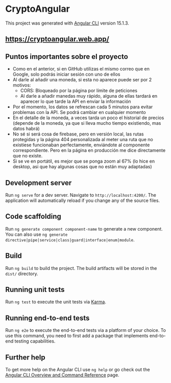 # CryptoAngular

This project was generated with [Angular CLI](https://github.com/angular/angular-cli) version 15.1.3.

## https://cryptoangular.web.app/

## Puntos importantes sobre el proyecto

<ul>
  <li>Como en el anterior, si en GitHub utilizas el mismo correo que en Google, solo podrás iniciar sesión con uno de ellos</li>
  <li>
    Al darle al añadir una moneda, si esta no aparece puede ser por 2 motivos:
    <ul>
      <li>CORS: Bloqueado por la página por límite de peticiones</li>
      <li>Al darle a añadir manedas muy rápido, alguna de ellas tardará en aparecer lo que tarde la API en enviar la información</li>
    </ul>
  </li>
  <li>Por el momento, los datos se refrescan cada 5 minutos para evitar problemas con la API. Se podrá cambiar en cualquier momento</li>
  <li>En el detalle de la moneda, a veces tarda un poco el historial de precios (depende de la moneda, ya que si lleva mucho tiempo existiendo, mas datos habrá)</li>
  <li>No sé si será cosa de firebase, pero en versión local, las rutas protegidas y la página 404 personalizada al meter una ruta que no existiese
   funcionaban perfectamente, enviándote al componente correspondiente. Pero en la página en producción me dice directamente que no existe.
  </li>
  <li>Si se ve en portátil, es mejor que se ponga zoom al 67% (lo hice en desktop, asi que hay algunas cosas que no están muy adaptadas)</li>
</ul>

## Development server

Run `ng serve` for a dev server. Navigate to `http://localhost:4200/`. The application will automatically reload if you change any of the source files.

## Code scaffolding

Run `ng generate component component-name` to generate a new component. You can also use `ng generate directive|pipe|service|class|guard|interface|enum|module`.

## Build

Run `ng build` to build the project. The build artifacts will be stored in the `dist/` directory.

## Running unit tests

Run `ng test` to execute the unit tests via [Karma](https://karma-runner.github.io).

## Running end-to-end tests

Run `ng e2e` to execute the end-to-end tests via a platform of your choice. To use this command, you need to first add a package that implements end-to-end testing capabilities.

## Further help

To get more help on the Angular CLI use `ng help` or go check out the [Angular CLI Overview and Command Reference](https://angular.io/cli) page.
